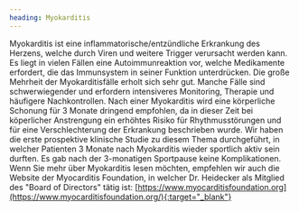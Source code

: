 ```yaml
---
heading: Myokarditis
---
```


Myokarditis ist eine inflammatorische/entzündliche Erkrankung des Herzens, welche durch Viren und weitere Trigger verursacht werden kann. 
Es liegt in vielen Fällen eine Autoimmunreaktion vor, welche Medikamente erfordert, die das Immunsystem in seiner Funktion unterdrücken.
Die große Mehrheit der Myokarditisfälle erholt sich sehr gut. 
Manche Fälle sind schwerwiegender und erfordern intensiveres Monitoring, Therapie und häufigere Nachkontrollen. 
Nach einer Myokarditis wird eine körperliche Schonung für 3 Monate dringend empfohlen, da in dieser Zeit bei köperlicher Anstrengung ein erhöhtes Risiko für Rhythmusstörungen und für eine Verschlechterung der Erkrankung beschrieben wurde. 
Wir haben die erste prospektive klinische Studie zu diesem Thema durchgeführt, in welcher Patienten 3 Monate nach Myokarditis wieder sportlich aktiv sein durften.  Es gab nach der 3-monatigen Sportpause keine Komplikationen. 
Wenn Sie mehr über Myokarditis lesen möchten, empfehlen wir auch die Website der Myocarditis Foundation, in welcher Dr. Heidecker als Mitglied des "Board of Directors" tätig ist:
[https://www.myocarditisfoundation.org](https://www.myocarditisfoundation.org/){:target="_blank"}
